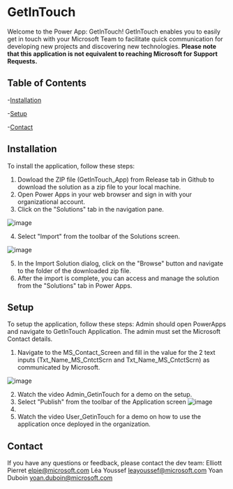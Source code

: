 # GetInTouch
Welcome to the Power App: GetInTouch! GetInTouch enables you to easily get in touch with your Microsoft Team to facilitate quick communication for developing new projects and discovering new technologies. **Please note that this application is not equivalent to reaching Microsoft for Support Requests.** 
 
## Table of Contents
-[Installation](#installation)

-[Setup](#setup)

-[Contact](#contact)


## Installation
To install the application, follow these steps:
1. Dowload the ZIP file (GetInTouch_App) from Release tab in Github to download the solution as a zip file to your local machine.
2. Open Power Apps in your web browser and sign in with your organizational account.
3. Click on the "Solutions" tab in the navigation pane.

![image](https://github.com/YoanSchutte/GetInTouch/assets/117742131/431029b6-fc86-4d60-89f2-6813b069977b)


4. Select "Import" from the toolbar of the Solutions screen.

 ![image](https://github.com/YoanSchutte/GetInTouch/assets/117742131/9fceded3-8266-4c30-9166-9cdf88d929cb)
 

5. In the Import Solution dialog, click on the "Browse" button and navigate to the folder of the downloaded zip file.
7. After the import is complete, you can access and manage the solution from the "Solutions" tab in Power Apps.
 
 
 
## Setup
To setup the application, follow these steps:
Admin should open PowerApps and navigate to GetInTouch Application.
The admin must set the Microsoft Contact details.
1. Navigate to the MS_Contact_Screen and fill in the value for the 2 text inputs (Txt_Name_MS_CntctScrn and Txt_Name_MS_CntctScrn) as communicated by Microsoft.

![image](https://github.com/YoanSchutte/GetInTouch/assets/117742131/51676199-f4eb-44db-a66d-a2a29ff2157c)

2. Watch the video Admin_GetinTouch for a demo on the setup.
3. Select "Publish" from the toolbar of the Application screen
![image](https://github.com/YoanSchutte/GetInTouch/assets/117742131/3806870f-1f08-4eea-bd28-c03c6e3172cf)
4. 
5. Watch the video User_GetinTouch for a demo on how to use the application once deployed in the organization.

## Contact
If you have any questions or feedback, please contact the dev team:
Elliott Pierret elpie@microsoft.com
Léa Youssef leayoussef@microsoft.com
Yoan Duboin yoan.duboin@microsoft.com
